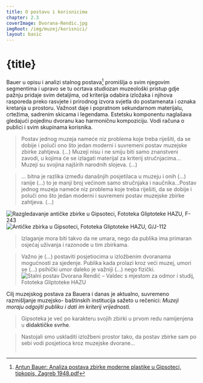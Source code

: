```yaml
---
title: O postavu i korisnicima
chapter: 2.3
coverImage: Dvorana-Rendic.jpg
imgRoot: /img/muzej/korisnici/
layout: basic
---
```


# {title}

Bauer u opisu i analizi stalnog postava[^1] promišlja o svim njegovim segmentima i upravo se tu ocrtava studiozan muzeološki pristup gdje pažnju pridaje svim detaljima, od kriterija odabira izložaka i njihova rasporeda preko rasvjete i prirodnog izvora svjetla do postamenata i oznaka kretanja u prostoru. Važnost daje i popratnom sekundarnom materijalu, crtežima, sadrenim skicama i legendama. Estetsku komponentu naglašava gledajući pojedinu dvoranu kao harmoničnu kompoziciju. Vodi računa o publici i svim skupinama korisnika. 

> Postav jednog muzeja nameće niz problema koje treba riješiti, da se dobije i poluči ono što jedan moderni i suvremeni postav muzejske zbirke zahtjeva. (…) Muzeji nisu i ne smiju biti samo znanstveni zavodi, u kojima će se izlagati materijal za kriterij stručnjacima... Muzeji su svojina najširih narodnih slojeva. (…) 

> ... bitna je razlika između današnjih posjetilaca u muzeju i onih (...) ranije (…) to je manji broj većinom samo stručnjaka i naučnika…Postav jednog muzeja nameće niz problema koje treba riješiti, da se dobije i poluči ono što jedan moderni i suvremeni postav muzejske zbirke zahtjeva. (…) 

![Razgledavanje antičke zbirke u Gipsoteci, Fototeka Gliptoteke HAZU, F-243]({imgRoot}F-243-1.jpg 'Razgledavanje antičke zbirke')
![Antičke zbirka u Gipsoteci, Fototeka Gliptoteke HAZU, G/J-112]({imgRoot}G-J-112-1.jpg 'Antička zbirka u Gipsoteci')

> Izlaganje mora biti takvo da ne umara, nego da publika ima primaran osjećaj uživanja i razonode u tim zbirkama.

> Važno je (...) postaviti posjetiocima u izložbenim dvoranama mogućnosti za sjedenje. Publika kada prolazi kroz veći muzej, umori se (…) psihički umor daleko je važniji (…) nego fizički.
![Stalni postav Dvorana Rendić – Valdec s mjestom za odmor i studij, Fototeka Gliptoteke HAZU]({imgRoot}Dvorana-Rendic.jpg 'Stalni postav Dvorana Rendić – Valdec')

Cilj muzejskog postava za Bauera i danas je aktualno, suvremeno razmišljanje muzejsko- baštinskih institucija sažeto u rečenici: _Muzeji moraju odgojiti publiku i dati im kriterij vrijednosti._

> Gipsoteka je već po karakteru svojih zbirki u prvom redu namijenjena u **didaktičke svrhe**.

> Nastojali smo uskladiti izložbeni prostor tako, da postav zbirke sam po sebi vodi posjetioca kroz muzejske dvorane…
<br><br>


[^1]: <a rel="external" href="/downloads/Analiza-postava-moderne-plastike_Bauer.pdf" target="_blank">Antun Bauer: Analiza postava zbirke moderne plastike u Gipsoteci, tipkopis, Zagreb 1948.pdf</a>










